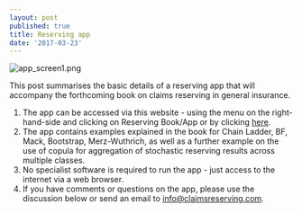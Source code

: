 ```yaml
---
layout: post
published: true
title: Reserving app
date: '2017-03-23'
---
```

![app_screen1.png]({{site.baseurl}}/img/app_screen1.png)

This post summarises the basic details of a reserving app that will accompany the forthcoming book on claims reserving in general insurance.  

1. The app can be accessed via this website - using the menu on the right-hand-side and clicking on Reserving Book/App or by clicking [here](https://goo.gl/ZrEcM5). 
2. The app contains examples explained in the book for Chain Ladder, BF, Mack, Bootstrap, Merz-Wuthrich, as well as a further example on the use of copula for aggregation of stochastic reserving results across multiple classes. 
3. No specialist software is required to run the app - just access to the internet via a web browser.
4. If you have comments or questions on the app, please use the discussion below or send an email to info@claimsreserving.com.
